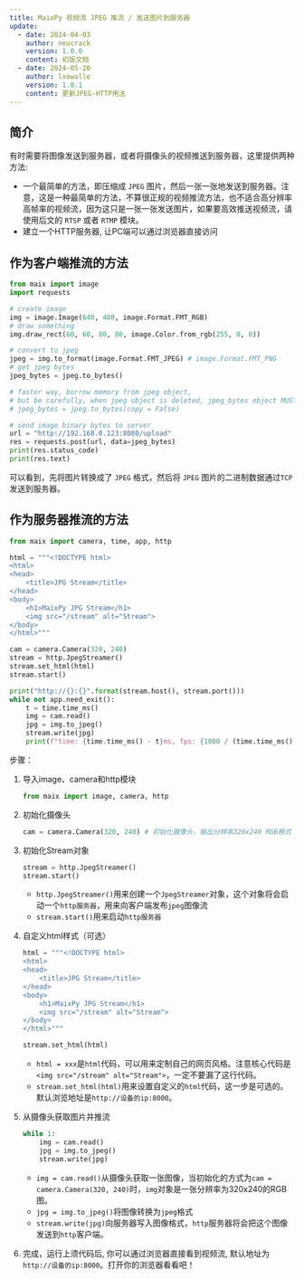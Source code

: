 ```yaml
---
title: MaixPy 视频流 JPEG 推流 / 发送图片到服务器
update:
  - date: 2024-04-03
    author: neucrack
    version: 1.0.0
    content: 初版文档
  - date: 2024-05-20
    author: lxowalle
    version: 1.0.1
    content: 更新JPEG-HTTP用法
---
```


## 简介

有时需要将图像发送到服务器，或者将摄像头的视频推送到服务器，这里提供两种方法:

- 一个最简单的方法，即压缩成 `JPEG` 图片，然后一张一张地发送到服务器。注意，这是一种最简单的方法，不算很正规的视频推流方法，也不适合高分辨率高帧率的视频流，因为这只是一张一张发送图片，如果要高效推送视频流，请使用后文的 `RTSP` 或者 `RTMP` 模块。
- 建立一个HTTP服务器, 让PC端可以通过浏览器直接访问

## 作为客户端推流的方法

```python
from maix import image
import requests

# create image
img = image.Image(640, 480, image.Format.FMT_RGB)
# draw something
img.draw_rect(60, 60, 80, 80, image.Color.from_rgb(255, 0, 0))

# convert to jpeg
jpeg = img.to_format(image.Format.FMT_JPEG) # image.Format.FMT_PNG
# get jpeg bytes
jpeg_bytes = jpeg.to_bytes()

# faster way, borrow memory from jpeg object,
# but be carefully, when jpeg object is deleted, jpeg_bytes object MUST NOT be used, or program will crash
# jpeg_bytes = jpeg.to_bytes(copy = False)

# send image binary bytes to server
url = "http://192.168.0.123:8080/upload"
res = requests.post(url, data=jpeg_bytes)
print(res.status_code)
print(res.text)
```

可以看到，先将图片转换成了 `JPEG` 格式，然后将 `JPEG` 图片的二进制数据通过`TCP`发送到服务器。

## 作为服务器推流的方法

```python
from maix import camera, time, app, http

html = """<!DOCTYPE html>
<html>
<head>
    <title>JPG Stream</title>
</head>
<body>
    <h1>MaixPy JPG Stream</h1>
    <img src="/stream" alt="Stream">
</body>
</html>"""

cam = camera.Camera(320, 240)
stream = http.JpegStreamer()
stream.set_html(html)
stream.start()

print("http://{}:{}".format(stream.host(), stream.port()))
while not app.need_exit():
    t = time.time_ms()
    img = cam.read()
    jpg = img.to_jpeg()
    stream.write(jpg)
    print(f"time: {time.time_ms() - t}ms, fps: {1000 / (time.time_ms() - t)}")
```


步骤：

1. 导入image、camera和http模块

   ```python
   from maix import image, camera, http
   ```

2. 初始化摄像头

   ```python
   cam = camera.Camera(320, 240) # 初始化摄像头，输出分辨率320x240 RGB格式
   ```

3. 初始化Stream对象

   ```python
   stream = http.JpegStreamer()
   stream.start()
   ```

   - `http.JpegStreamer()`用来创建一个`JpegStreamer`对象，这个对象将会启动一个`http服务器`，用来向客户端发布`jpeg`图像流
   - `stream.start()`用来启动`http服务器`

4. 自定义html样式（可选）

   ```python
   html = """<!DOCTYPE html>
   <html>
   <head>
       <title>JPG Stream</title>
   </head>
   <body>
       <h1>MaixPy JPG Stream</h1>
       <img src="/stream" alt="Stream">
   </body>
   </html>"""
   
   stream.set_html(html)
   ```

   - `html = xxx`是`html`代码，可以用来定制自己的网页风格。注意核心代码是`<img src="/stream" alt="Stream">`，一定不要漏了这行代码。
   - `stream.set_html(html)`用来设置自定义的`html`代码，这一步是可选的。默认浏览地址是`http://设备的ip:8000`。

5. 从摄像头获取图片并推流

   ```python
   while 1:
       img = cam.read()
       jpg = img.to_jpeg()
       stream.write(jpg)
   ```

   - `img = cam.read()`从摄像头获取一张图像，当初始化的方式为`cam = camera.Camera(320, 240)`时，`img`对象是一张分辨率为320x240的RGB图。
   - `jpg = img.to_jpeg()`将图像转换为`jpeg`格式
   - `stream.write(jpg)`向服务器写入图像格式，`http`服务器将会把这个图像发送到`http`客户端。

6. 完成，运行上须代码后, 你可以通过浏览器直接看到视频流, 默认地址为`http://设备的ip:8000`。打开你的浏览器看看吧！

   
